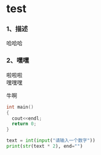 # test
### 1、描述
哈哈哈

### 2、嘿嘿
啦啦啦  
嘿嘿嘿  
  
    
      
      
牛啊

```C++
int main()
{
  cout<<endl;
  return 0;
}
```

```python
text = int(input("请输入一个数字"))
print(str(text * 2), end="")
```
